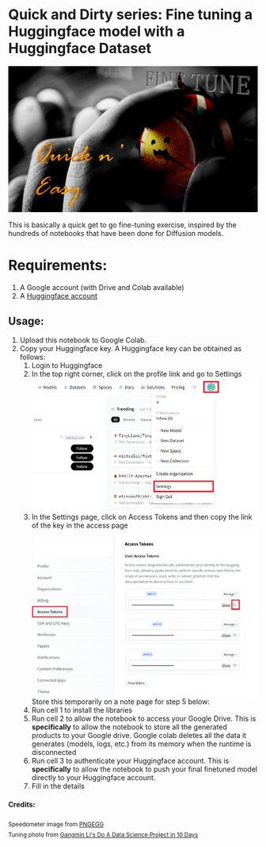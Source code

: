 # Quick and Dirty series: Fine tuning a Huggingface model with a Huggingface Dataset
<center><img src="https://github.com/SwamiKannan/Quick_and_Dirty-Supervised-Fine-Tuning/blob/main/images/cover3.png"></center>

This is basically a quick get to go fine-tuning exercise, inspired by the hundreds of notebooks that have been done for Diffusion models. 

# Requirements:
1. A Google account (with Drive and Colab available)
2. A [Huggingface account](https://huggingface.co/join)

## Usage:
1. Upload this notebook to Google Colab.
2. Copy your Huggingface key. A Huggingface key can be obtained as follows:
   <ol>
     <li> Login to Huggingface </li>
     <li> In the top right corner, click on the profile link and go to Settings</li>
     <center><img src="https://github.com/SwamiKannan/Quick_and_Dirty-Supervised-Fine-Tuning/blob/main/images/access_hf1.png"></center>
     <li> In the Settings page, click on Access Tokens and then copy the link of the key in the access page</li>
      <center><img src="https://github.com/SwamiKannan/Quick_and_Dirty-Supervised-Fine-Tuning/blob/main/images/access_hf2.png"></center>
      Store this temporarily on a note page for step 5 below:
3. Run cell 1 to install the libraries
4. Run cell 2 to allow the notebook to access your Google Drive. This is **specifically** to allow the notebook to store all the generated products to your Google drive. Google colab deletes all the data it generates (models, logs, etc.) from its memory when the runtime is disconnected
5. Run cell 3 to authenticate your Huggingface account. This is **specifically** to allow the notebook to push your final finetuned model directly to your Huggingface account.
6. Fill in the details 
   </ol>

#### Credits:
<sub> Speedometer image from <a href="https://www.pngegg.com/en/search?q=speedometer"> PNGEGG </a><br>
Tuning photo from <a href="https://bookdown.org/gmli64/do_a_data_science_project_in_10_days/fine-tune-models.html">Gangmin Li's Do A Data Science Project in 10 Days </a>
</sub>
